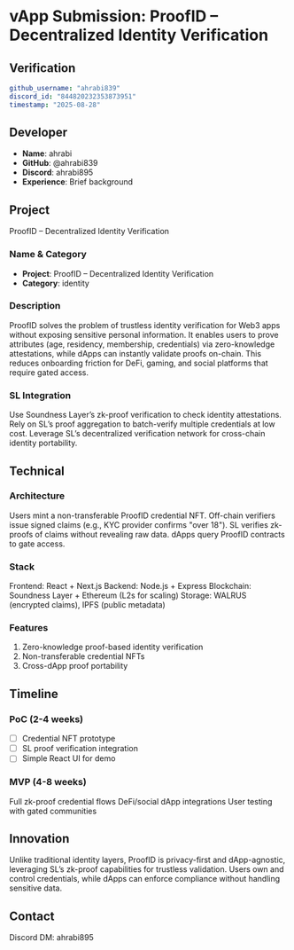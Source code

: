 # vApp Submission:  ProofID – Decentralized Identity Verification

## Verification
```yaml
github_username: "ahrabi839"
discord_id: "844820232353873951"
timestamp: "2025-08-28"
```

## Developer
- **Name**: ahrabi
- **GitHub**: @ahrabi839
- **Discord**: ahrabi895
- **Experience**: Brief background

## Project
ProofID – Decentralized Identity Verification
### Name & Category
- **Project**: ProofID – Decentralized Identity Verification
- **Category**: identity

### Description
ProofID solves the problem of trustless identity verification for Web3 apps without exposing sensitive personal information.
It enables users to prove attributes (age, residency, membership, credentials) via zero-knowledge attestations, while dApps can instantly validate proofs on-chain. This reduces onboarding friction for DeFi, gaming, and social platforms that require gated access.

### SL Integration  
Use Soundness Layer’s zk-proof verification to check identity attestations.
Rely on SL’s proof aggregation to batch-verify multiple credentials at low cost.
Leverage SL’s decentralized verification network for cross-chain identity portability.

## Technical
### Architecture
Users mint a non-transferable ProofID credential NFT.
Off-chain verifiers issue signed claims (e.g., KYC provider confirms "over 18").
SL verifies zk-proofs of claims without revealing raw data.
dApps query ProofID contracts to gate access.

### Stack
Frontend: React + Next.js
Backend: Node.js + Express
Blockchain: Soundness Layer + Ethereum (L2s for scaling)
Storage: WALRUS (encrypted claims), IPFS (public metadata)

### Features
1. Zero-knowledge proof-based identity verification
2. Non-transferable credential NFTs
3. Cross-dApp proof portability

## Timeline

### PoC (2-4 weeks)
- [ ] Credential NFT prototype
- [ ] SL proof verification integration
- [ ] Simple React UI for demo

### MVP (4-8 weeks)  
 Full zk-proof credential flows
 DeFi/social dApp integrations
 User testing with gated communities

## Innovation
Unlike traditional identity layers, ProofID is privacy-first and dApp-agnostic, leveraging SL’s zk-proof capabilities for trustless validation. Users own and control credentials, while dApps can enforce compliance without handling sensitive data.

## Contact
Discord DM: ahrabi895
